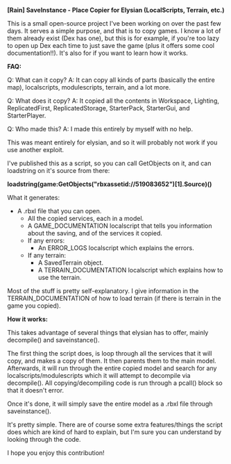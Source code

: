 **[Rain] SaveInstance - Place Copier for Elysian (LocalScripts, Terrain, etc.)**


This is a small open-source project I've been working on over the past few days. It serves a simple purpose, and that is to copy games.
I know a lot of them already exist (Dex has one), but this is for example, if you're too lazy to open up Dex each time to just save the game (plus it offers some cool documentation!!). It's also for if you want to learn how it works.

**FAQ:**

Q: What can it copy?
A: It can copy all kinds of parts (basically the entire map), localscripts, modulescripts, terrain, and a lot more.

Q: What does it copy?
A: It copied all the contents in Workspace, Lighting, ReplicatedFirst, ReplicatedStorage, StarterPack, StarterGui, and StarterPlayer.

Q: Who made this?
A: I made this entirely by myself with no help.


This was meant entirely for elysian, and so it will probably not work if you use another exploit.

I've published this as a script, so you can call GetObjects on it, and can loadstring on it's source from there:

**loadstring(game:GetObjects("rbxassetid://519083652")[1].Source)()**

What it generates:

- A .rbxl file that you can open.
	- All the copied services, each in a model.
	- A GAME_DOCUMENTATION localscript that tells you information about the saving, and of the services it copied.
	- If any errors:
		- An ERROR_LOGS localscript which explains the errors.
	- If any terrain:
		- A SavedTerrain object.
		- A TERRAIN_DOCUMENTATION localscript which explains how to use the terrain.

Most of the stuff is pretty self-explanatory. I give information in the TERRAIN_DOCUMENTATION of how to load terrain (if there is terrain in the game you copied).

**How it works:**

This takes advantage of several things that elysian has to offer, mainly decompile() and saveinstance().

The first thing the script does, is loop through all the services that it will copy, and makes a copy of them. It then parents them to the main model.
Afterwards, it will run through the entire copied model and search for any localscripts/modulescripts which it will attempt to decompile via decompile().
All copying/decompiling code is run through a pcall() block so that it doesn't error.

Once it's done, it will simply save the entire model as a .rbxl file through saveinstance().

It's pretty simple. There are of course some extra features/things the script does which are kind of hard to explain, but I'm sure you can understand by looking through the code.




I hope you enjoy this contribution!
